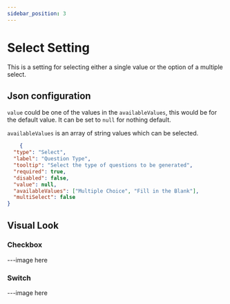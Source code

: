 ```yaml
---
sidebar_position: 3
---
```


# Select Setting
This is a setting for selecting either a single value or the option of a multiple select.

## Json configuration
`value` could be one of the values in the `availableValues`, this would be for the default value. It can be set to `null` for nothing default.

`availableValues` is an array of string values which can be selected. 

```json
    {
  "type": "Select",
  "label": "Question Type",
  "tooltip": "Select the type of questions to be generated",
  "required": true,
  "disabled": false,
  "value": null,
  "availableValues": ["Multiple Choice", "Fill in the Blank"],
  "multiSelect": false
}
```

## Visual Look
### Checkbox
---image here
### Switch
---image here